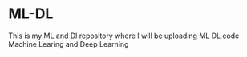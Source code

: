 # ML-DL
This is my ML and Dl repository where I will be uploading ML DL code
Machine Learing and Deep Learning
